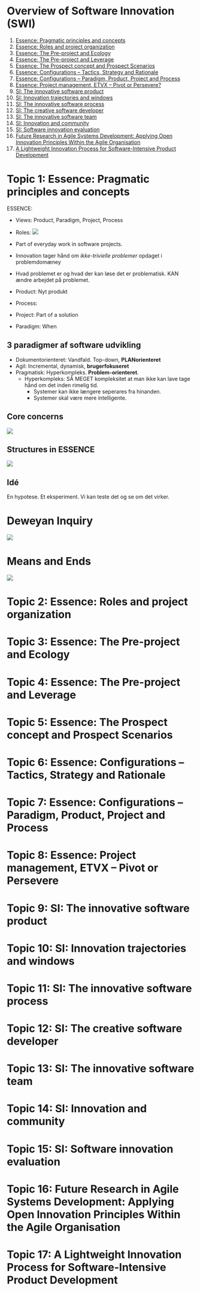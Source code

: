 # Overview of Software Innovation (SWI)
1. [Essence: Pragmatic principles and concepts](topics/essence_pragmatic.md)
1. [Essence: Roles and project organization](topics/essence_roles.md)
1. [Essence: The Pre-project and Ecology](topics/essence_preproject_ecology.md)
1. [Essence: The Pre-project and Leverage](topics/essence_preproject_leverage.md)
1. [Essence: The Prospect concept and Prospect Scenarios](topics/essence_prospect.md)
1. [Essence: Configurations – Tactics, Strategy and Rationale](topics/essence_config_tactic.md)
1. [Essence: Configurations – Paradigm, Product, Project and Process](topics/essence_config_paradigm.md)
1. [Essence: Project management, ETVX – Pivot or Persevere?](topics/essence_project_mgt.md)
1. [SI: The innovative software product](topics/si_innovative_product.md)
1. [SI: Innovation trajectories and windows](topics/si_innovation_window.md)
1. [SI: The innovative software process](topics/si_innovative_process.md)
1. [SI: The creative software developer](topics/si_creative_developer.md)
1. [SI: The innovative software team](topics/si_innovative_team.md)
1. [SI: Innovation and community](topics/si_innovation_community.md)
1. [SI: Software innovation evaluation](topics/si_innovation_evaluation.md)
1. [Future Research in Agile Systems Development: Applying Open Innovation Principles Within the Agile Organisation](topics/future_research.md)
1. [A Lightweight Innovation Process for Software-Intensive Product Development](topics/lightweight.md)


# Topic 1: Essence: Pragmatic principles and concepts
ESSENCE:
* Views: Product, Paradigm, Project, Process
* Roles: 
![](figures/essence_roles.png)


* Part of everyday work in software projects.
* Innovation tager hånd om _ikke-trivielle problemer_ opdaget i problemdomæney
* Hvad problemet er og hvad der kan løse det er problematisk. KAN ændre arbejdet på problemet.

* Product: Nyt produkt
* Process: 
* Project: Part of a solution
* Paradigm: When 

## 3 paradigmer af software udvikling
* Dokumentorienteret: Vandfald. Top-down, **PLANorienteret**
* Agil: Incremental, dynamisk, **brugerfokuseret**
* Pragmatisk: Hyperkompleks. **Problem-orienteret**.
  * Hyperkompleks: SÅ MEGET kompleksitet at man ikke kan lave tage hånd om det inden rimelig tid. 
    * Systemer kan ikke længere seperares fra hinanden.
    * Systemer skal være mere intelligente.


## Core concerns
![](figures/essence_core_concerns.png)

## Structures in ESSENCE
![](figures/essence_structures.png)


## Idé
En hypotese. Et eksperiment. Vi kan teste det og se om det virker.


# Deweyan Inquiry
![](figures/essence_deweyan.png)

# Means and Ends
![](figures/essence_means.png)

# Topic 2: Essence: Roles and project organization
# Topic 3: Essence: The Pre-project and Ecology
# Topic 4: Essence: The Pre-project and Leverage
# Topic 5: Essence: The Prospect concept and Prospect Scenarios
# Topic 6: Essence: Configurations – Tactics, Strategy and Rationale
# Topic 7: Essence: Configurations – Paradigm, Product, Project and Process
# Topic 8: Essence: Project management, ETVX – Pivot or Persevere
# Topic 9: SI: The innovative software product
# Topic 10: SI: Innovation trajectories and windows
# Topic 11: SI: The innovative software process
# Topic 12: SI: The creative software developer
# Topic 13: SI: The innovative software team
# Topic 14: SI: Innovation and community
# Topic 15: SI: Software innovation evaluation
# Topic 16: Future Research in Agile Systems Development: Applying Open Innovation Principles Within the Agile Organisation
# Topic 17: A Lightweight Innovation Process for Software-Intensive Product Development